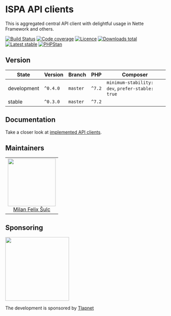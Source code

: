 # ISPA API clients

This is aggregated central API client with delightful usage in Nette Framework and others.

[![Build Status](https://img.shields.io/travis/ispalliance/api-clients.svg?style=flat-square)](https://travis-ci.org/ispalliance/api-clients)
[![Code coverage](https://img.shields.io/coveralls/ispalliance/api-clients.svg?style=flat-square)](https://coveralls.io/r/ispalliance/api-clients)
[![Licence](https://img.shields.io/packagist/l/ispa/api-clients.svg?style=flat-square)](https://packagist.org/packages/ispa/api-clients)
[![Downloads total](https://img.shields.io/packagist/dt/ispa/api-clients.svg?style=flat-square)](https://packagist.org/packages/ispa/api-clients)
[![Latest stable](https://img.shields.io/packagist/v/ispa/api-clients.svg?style=flat-square)](https://packagist.org/packages/ispa/api-clients)
[![PHPStan](https://img.shields.io/badge/PHPStan-enabled-brightgreen.svg?style=flat-square)](https://github.com/phpstan/phpstan)

## Version

| State       | Version      | Branch   | PHP    | Composer                                        |
|-------------|--------------|----------|--------|-------------------------------------------------|
| development | `^0.4.0`     | `master` | `^7.2` | `minimum-stability: dev`, `prefer-stable: true` |
| stable      | `^0.3.0`     | `master` | `^7.2` |                                                 |

## Documentation

Take a closer look at [implemented API clients](.docs/README.md).

## Maintainers

<table>
  <tbody>
    <tr>
      <td align="center">
        <a href="https://github.com/f3l1x">
            <img width="150" height="150" src="https://avatars2.githubusercontent.com/u/538058?v=3&s=150">
        </a>
        </br>
        <a href="https://github.com/f3l1x">Milan Felix Šulc</a>
      </td>
    </tr>
  </tbody>
</table>

## Sponsoring

<a href="https://github.com/tlapnet"><img  width="200" src="https://github.com/tlapnet.png"></a>

The development is sponsored by [Tlapnet](https://www.tlapnet.cz)
